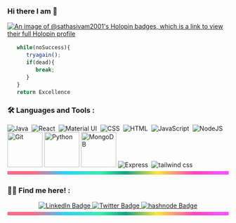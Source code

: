 ### Hi there I am 👋
[![An image of @sathasivam2001's Holopin badges, which is a link to view their full Holopin profile](https://holopin.me/sathasivam2001)](https://holopin.io/@sathasivam2001)

<!--
**Sathasivamthirumoorthi/Sathasivamthirumoorthi** is a ✨ _special_ ✨ repository because its `README.md` (this file) appears on your GitHub profile.

Here are some ideas to get you started:

- 🔭 I’m currently working on ...
- 🌱 I’m currently learning ...
- 👯 I’m looking to collaborate on ...
- 🤔 I’m looking for help with ...
- 💬 Ask me about ...
- 📫 How to reach me: ...
- 😄 Pronouns: ...
- ⚡ Fun fact: ...
-->

``` JavaScript
   while(noSuccess){
      tryagain();
      if(dead){
         break;
      }
   }
   return Excellence

```

### :hammer_and_wrench: Languages and Tools :
<div>
  <img src="https://dev.java/assets/images/java-logo-vert-blk.png" title="Java" alt="Java" width="80" height="80"/>&nbsp;
  <img src="https://www.ritechpune.com/backend/courseicon/ReactJS.png" title="React" alt="React" width="80" height="80"/>&nbsp;
  <img src="https://encrypted-tbn0.gstatic.com/images?q=tbn:ANd9GcQAmU0btS1OrwmJU-LYK38GLiPA9naKRekVBjO6c6qQlFSuRReuWlZ7NLSTwukMbyyp_E0&usqp=CAU" title="Material UI" alt="Material UI" width="80" height="80"/>&nbsp;
  <img src="https://e7.pngegg.com/pngimages/893/87/png-clipart-web-development-html-cascading-style-sheets-css3-bootstrap-minimalist-resume-blue-angle.png"  title="CSS3" alt="CSS" width="80" height="80"/>&nbsp;
  <img src="https://cdn-icons-png.flaticon.com/512/1216/1216733.png" title="HTML5" alt="HTML" width="80" height="80"/>&nbsp;
  <img src="https://cdn3d.iconscout.com/3d/free/thumb/javascript-logo-6563586-5453022.png" title="JavaScript" alt="JavaScript" width="80" height="80"/>&nbsp;
  <img src="https://w7.pngwing.com/pngs/780/57/png-transparent-node-js-javascript-database-mongodb-native-miscellaneous-text-trademark.png" title="NodeJS" alt="NodeJS" width="80" height="80"/>&nbsp;
  <img src="https://git-scm.com/images/logos/downloads/Git-Icon-1788C.png" title="Git" **alt="Git" width="80" height="80"/>
  <img src="https://www.pngfind.com/pngs/m/62-626208_python-logo-png-transparent-background-python-logo-png.png" title="Python" **alt="Python" width="80" height="80"/>
  <img src="https://w7.pngwing.com/pngs/956/695/png-transparent-mongodb-original-wordmark-logo-icon-thumbnail.png" title="MongoDB" **alt="MongoDB" width="80" height="80"/>
  <img src="https://w7.pngwing.com/pngs/925/447/png-transparent-express-js-node-js-javascript-mongodb-node-js-text-trademark-logo.png" title="Express" alt="Express " width="80" height="80"/>&nbsp;
  <img src="https://user-images.githubusercontent.com/91731654/212694244-f0de3a3b-2de2-4a2b-a2e6-3ad085463582.png" title="Tailwind css" alt="tailwind css " width="80" height="80"/>&nbsp;
</div>

<img src="https://github.com/ArshErgon/ArshErgon/blob/main/assets/header/lineBar.png" width="100%" height="8px"/>



### :man_technologist: Find me here! :
<div id="badges" align = "center">
  <a href="">
    <img src="https://img.shields.io/badge/LinkedIn-blue?style=for-the-badge&logo=linkedin&logoColor=white" alt="LinkedIn Badge"/>
  </a>
<!--   <a href="">
    <img src="https://img.shields.io/badge/Medium-grey?style=for-the-badge&logo=medium&logoColor=white" alt="medium Badge"/>
  </a> -->
  <a href="">
    <img src="https://img.shields.io/badge/Twitter-blue?style=for-the-badge&logo=twitter&logoColor=white" alt="Twitter Badge"/>
  </a>
  <a href="">
    <img src="https://img.shields.io/badge/hashnode-orange?style=for-the-badge&logo=hashnode&logoColor=royalblue" alt="hashnode Badge"/>
  </a>
</div>
<img src="https://github.com/ArshErgon/ArshErgon/blob/main/assets/header/lineBar.png" width="100%" height="8px"/>



